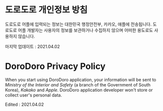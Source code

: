 # 도로도로 개인정보 방침

도로도로 어플에 입력되는 정보는 대한민국 행정안전부, 카카오, 애플에 전송됩니다. 도로도로 어플 개발자는 사용자의 정보를 보관하거나 수집하지 않으며 어떠한 용도로도 사용하지 않습니다.

마지막 업데이트 : 2021.04.02

# DoroDoro Privacy Policy

When you start using DoroDoro application, your information will be sent to *Ministry of the Interior and Safety* (a branch of the Government of South Korea), *Kakako* and *Apple*. DoroDoro application developer won't store or collect user's personal data.

Edited : 2021.04.02

